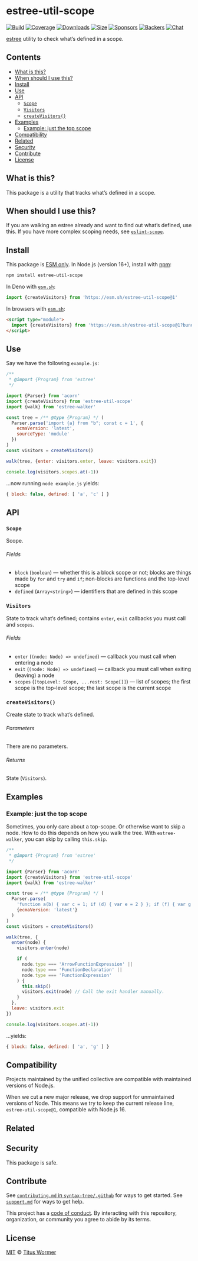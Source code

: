 # estree-util-scope

[![Build][build-badge]][build]
[![Coverage][coverage-badge]][coverage]
[![Downloads][downloads-badge]][downloads]
[![Size][size-badge]][size]
[![Sponsors][sponsors-badge]][collective]
[![Backers][backers-badge]][collective]
[![Chat][chat-badge]][chat]

[estree][] utility to check what’s defined in a scope.

## Contents

* [What is this?](#what-is-this)
* [When should I use this?](#when-should-i-use-this)
* [Install](#install)
* [Use](#use)
* [API](#api)
  * [`Scope`](#scope)
  * [`Visitors`](#visitors)
  * [`createVisitors()`](#createvisitors)
* [Examples](#examples)
  * [Example: just the top scope](#example-just-the-top-scope)
* [Compatibility](#compatibility)
* [Related](#related)
* [Security](#security)
* [Contribute](#contribute)
* [License](#license)

## What is this?

This package is a utility that tracks what’s defined in a scope.

## When should I use this?

If you are walking an estree already and want to find out what’s defined,
use this.
If you have more complex scoping needs,
see [`eslint-scope`][github-eslint-scope].

## Install

This package is [ESM only][esm].
In Node.js (version 16+), install with [npm][]:

```sh
npm install estree-util-scope
```

In Deno with [`esm.sh`][esmsh]:

```js
import {createVisitors} from 'https://esm.sh/estree-util-scope@1'
```

In browsers with [`esm.sh`][esmsh]:

```html
<script type="module">
  import {createVisitors} from 'https://esm.sh/estree-util-scope@1?bundle'
</script>
```

## Use

Say we have the following `example.js`:

```js
/**
 * @import {Program} from 'estree'
 */

import {Parser} from 'acorn'
import {createVisitors} from 'estree-util-scope'
import {walk} from 'estree-walker'

const tree = /** @type {Program} */ (
  Parser.parse('import {a} from "b"; const c = 1', {
    ecmaVersion: 'latest',
    sourceType: 'module'
  })
)
const visitors = createVisitors()

walk(tree, {enter: visitors.enter, leave: visitors.exit})

console.log(visitors.scopes.at(-1))
```

…now running `node example.js` yields:

```js
{ block: false, defined: [ 'a', 'c' ] }
```

## API

### `Scope`

Scope.

###### Fields

* `block` (`boolean`)
  — whether this is a block scope or not;
  blocks are things made by `for` and `try` and `if`;
  non-blocks are functions and the top-level scope
* `defined` (`Array<string>`)
  — identifiers that are defined in this scope

### `Visitors`

State to track what’s defined;
contains `enter`, `exit` callbacks you must call and `scopes`.

###### Fields

* `enter` (`(node: Node) => undefined`)
  — callback you must call when entering a node
* `exit` (`(node: Node) => undefined`)
  — callback you must call when exiting (leaving) a node
* `scopes` (`[topLevel: Scope, ...rest: Scope[]]`)
  — list of scopes;
  the first scope is the top-level scope;
  the last scope is the current scope

### `createVisitors()`

Create state to track what’s defined.

###### Parameters

There are no parameters.

###### Returns

State (`Visitors`).

## Examples

### Example: just the top scope

Sometimes, you only care about a top-scope.
Or otherwise want to skip a node.
How to do this depends on how you walk the tree.
With `estree-walker`,
you can skip by calling `this.skip`.

```js
/**
 * @import {Program} from 'estree'
 */

import {Parser} from 'acorn'
import {createVisitors} from 'estree-util-scope'
import {walk} from 'estree-walker'

const tree = /** @type {Program} */ (
  Parser.parse(
    'function a(b) { var c = 1; if (d) { var e = 2 } }; if (f) { var g = 2 }',
    {ecmaVersion: 'latest'}
  )
)
const visitors = createVisitors()

walk(tree, {
  enter(node) {
    visitors.enter(node)

    if (
      node.type === 'ArrowFunctionExpression' ||
      node.type === 'FunctionDeclaration' ||
      node.type === 'FunctionExpression'
    ) {
      this.skip()
      visitors.exit(node) // Call the exit handler manually.
    }
  },
  leave: visitors.exit
})

console.log(visitors.scopes.at(-1))
```

…yields:

```js
{ block: false, defined: [ 'a', 'g' ] }
```

## Compatibility

Projects maintained by the unified collective are compatible with maintained
versions of Node.js.

When we cut a new major release, we drop support for unmaintained versions of
Node.
This means we try to keep the current release line, `estree-util-scope@1`,
compatible with Node.js 16.

## Related

## Security

This package is safe.

## Contribute

See [`contributing.md` in `syntax-tree/.github`][contributing] for ways to get
started.
See [`support.md`][support] for ways to get help.

This project has a [code of conduct][coc].
By interacting with this repository, organization, or community you agree to
abide by its terms.

## License

[MIT][license] © [Titus Wormer][author]

<!-- Definitions -->

[build-badge]: https://github.com/syntax-tree/estree-util-scope/workflows/main/badge.svg

[build]: https://github.com/syntax-tree/estree-util-scope/actions

[coverage-badge]: https://img.shields.io/codecov/c/github/syntax-tree/estree-util-scope.svg

[coverage]: https://codecov.io/github/syntax-tree/estree-util-scope

[downloads-badge]: https://img.shields.io/npm/dm/estree-util-scope.svg

[downloads]: https://www.npmjs.com/package/estree-util-scope

[size-badge]: https://img.shields.io/badge/dynamic/json?label=minzipped%20size&query=$.size.compressedSize&url=https://deno.bundlejs.com/?q=estree-util-scope

[size]: https://bundlejs.com/?q=estree-util-scope

[sponsors-badge]: https://opencollective.com/unified/sponsors/badge.svg

[backers-badge]: https://opencollective.com/unified/backers/badge.svg

[collective]: https://opencollective.com/unified

[chat-badge]: https://img.shields.io/badge/chat-discussions-success.svg

[chat]: https://github.com/syntax-tree/unist/discussions

[esm]: https://gist.github.com/sindresorhus/a39789f98801d908bbc7ff3ecc99d99c

[npm]: https://docs.npmjs.com/cli/install

[esmsh]: https://esm.sh

[license]: license

[author]: https://wooorm.com

[contributing]: https://github.com/syntax-tree/.github/blob/main/contributing.md

[support]: https://github.com/syntax-tree/.github/blob/main/support.md

[coc]: https://github.com/syntax-tree/.github/blob/main/code-of-conduct.md

[estree]: https://github.com/estree/estree

[github-eslint-scope]: https://github.com/eslint/eslint-scope
